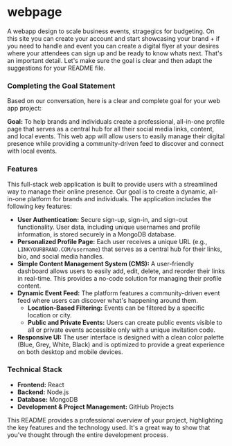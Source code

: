 # webpage
A webapp design to scale business events, stragegics for budgeting. On this site you can create your account and start showcasing your brand + if you need to handle and event you can create a digital flyer at your desires where your attendees can sign up and be ready to know whats next.
That's an important detail. Let's make sure the goal is clear and then adapt the suggestions for your README file.

### Completing the Goal Statement

Based on our conversation, here is a clear and complete goal for your web app project:

**Goal:** To help brands and individuals create a professional, all-in-one profile page that serves as a central hub for all their social media links, content, and local events. This web app will allow users to easily manage their digital presence while providing a community-driven feed to discover and connect with local events.


### Features

This full-stack web application is built to provide users with a streamlined way to manage their online presence. Our goal is to create a dynamic, all-in-one platform for brands and individuals. The application includes the following key features:

* **User Authentication:** Secure sign-up, sign-in, and sign-out functionality. User data, including unique usernames and profile information, is stored securely in a MongoDB database.
* **Personalized Profile Page:** Each user receives a unique URL (e.g., `LINKYOURBRAND.COM/username`) that serves as a central hub for their links, bio, and social media handles.
* **Simple Content Management System (CMS):** A user-friendly dashboard allows users to easily add, edit, delete, and reorder their links in real-time. This provides a no-code solution for managing their profile content.
* **Dynamic Event Feed:** The platform features a community-driven event feed where users can discover what's happening around them.
    * **Location-Based Filtering:** Events can be filtered by a specific location or city.
    * **Public and Private Events:** Users can create public events visible to all or private events accessible only with a unique invitation code.
* **Responsive UI:** The user interface is designed with a clean color palette (Blue, Grey, White, Black) and is optimized to provide a great experience on both desktop and mobile devices.

### Technical Stack

* **Frontend:** React
* **Backend:** Node.js
* **Database:** MongoDB
* **Development & Project Management:** GitHub Projects

This README provides a professional overview of your project, highlighting the key features and the technology used. It's a great way to show that you've thought through the entire development process.
